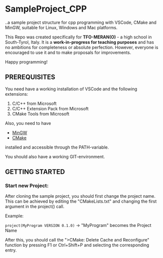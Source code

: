 # SampleProject_CPP
..a sample project structure for cpp programming with VSCode, CMake and MinGW, suitable for Linux, Windows and Mac platforms.



This Repo was created specifically for **TFO-MERAN(O)** - a high school in South-Tyrol, Italy. It is a **work-in-progress for teaching purposes** and has no ambitions for completeness or absolute perfection.
However, everyone is encouraged to use it and to make proposals for improvements.

Happy programming!


## PREREQUISITES
You need have a working installation of VSCode and the following extensions:
1.  C/C++ from Microsoft
2.  C/C++ Extension Pack from Microsoft
3.  CMake Tools from Microsoft

Also, you need to have 
- [MinGW](https://www.mingw-w64.org/downloads/) 
- [CMake](https://cmake.org/download/) 

installed and accessible through the PATH-variable.

You should also have a working GIT-environment.

## GETTING STARTED
### Start new Project:
After cloning the sample project, you should first change the project name. This can be achieved by editing the "CMakeLists.txt" and changing the first argument in the project() call.

Example:

`project(MyProgram VERSION 0.1.0)` -> "MyProgram" becomes the Project Name

After this, you should call the ">CMake: Delete Cache and Reconfigure" function by pressing F1 or Ctrl+Shift+P and selecting the corresponding entry.

